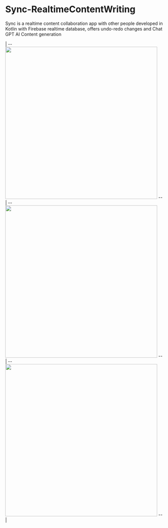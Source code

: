 # Sync-RealtimeContentWriting
Sync is a realtime content collaboration app with other people developed in Kotlin with Firebase realtime database, offers undo-redo changes and Chat GPT AI Content generation


| -- <img src="https://github.com/bhaskarblur/Sync-RealtimeContentWriting/assets/85757758/a1f32e34-c2c9-4cc8-911b-6c5f6c069146" height="480"> -- | -- <img src="https://github.com/bhaskarblur/Sync-RealtimeContentWriting/assets/85757758/9c609f99-481f-491d-b199-44aa2808b314" height="480"> -- | -- <img src="https://github.com/bhaskarblur/Sync-RealtimeContentWriting/assets/85757758/edef1ec7-b4dd-4700-875a-cb4c1b8e98e4" height="480"> -- |
